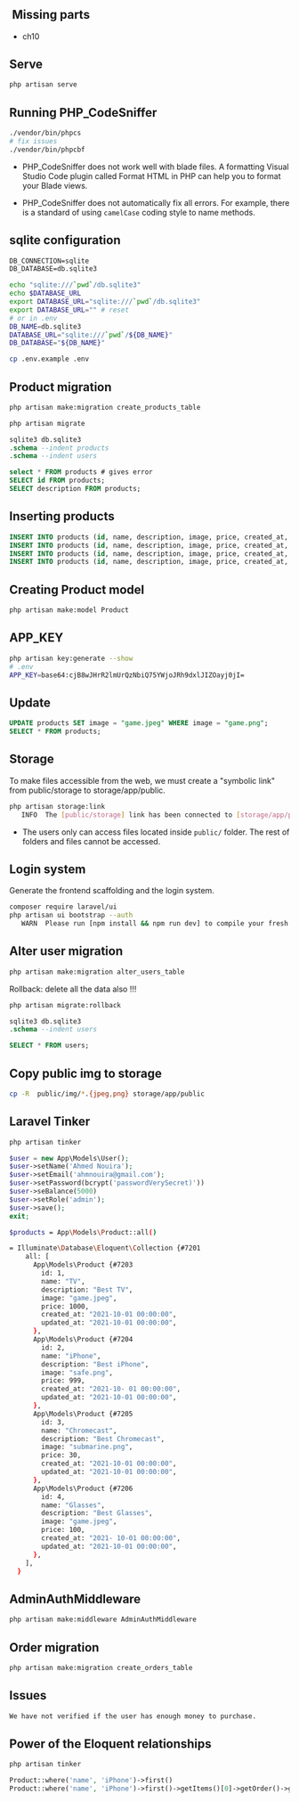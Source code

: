 #

##  Missing parts

* ch10

## Serve

```sh
php artisan serve
```

## Running PHP_CodeSniffer

```sh
./vendor/bin/phpcs
# fix issues
./vendor/bin/phpcbf
```

* PHP_CodeSniffer does not work well with blade files. A formatting Visual Studio Code plugin called Format HTML in PHP can help you to format your Blade views.

* PHP_CodeSniffer does not automatically fix all errors. For example, there is a standard of using `camelCase` coding style to name methods.

## sqlite configuration

```txt
DB_CONNECTION=sqlite
DB_DATABASE=db.sqlite3
```

```sh
echo "sqlite:///`pwd`/db.sqlite3"
echo $DATABASE_URL
export DATABASE_URL="sqlite:///`pwd`/db.sqlite3"
export DATABASE_URL="" # reset
# or in .env
DB_NAME=db.sqlite3
DATABASE_URL="sqlite:///`pwd`/${DB_NAME}"
DB_DATABASE="${DB_NAME}"
```

```sh
cp .env.example .env
```

## Product migration

```sh
php artisan make:migration create_products_table
```

```sh
php artisan migrate
```

```sql
sqlite3 db.sqlite3
.schema --indent products
.schema --indent users

select * FROM products # gives error
SELECT id FROM products;
SELECT description FROM products;
```

## Inserting products

```sql
INSERT INTO products (id, name, description, image, price, created_at, updated_at) VALUES (NULL, 'TV', 'Best TV', 'game.jpeg', '1000', '2021-10-01 00:00:00', '2021-10-01 00:00:00');
INSERT INTO products (id, name, description, image, price, created_at, updated_at) VALUES (NULL, 'iPhone', 'Best iPhone', 'safe.png', '999', '2021-10- 01 00:00:00', '2021-10-01 00:00:00');
INSERT INTO products (id, name, description, image, price, created_at, updated_at) VALUES (NULL, 'Chromecast', 'Best Chromecast', 'submarine.png', '30', '2021-10-01 00:00:00', '2021-10-01 00:00:00');
INSERT INTO products (id, name, description, image, price, created_at, updated_at) VALUES (NULL, 'Glasses', 'Best Glasses', 'game.jpeg', '100', '2021- 10-01 00:00:00', '2021-10-01 00:00:00');
```

## Creating Product model

```sh
php artisan make:model Product
```

## APP_KEY

```sh
php artisan key:generate --show
# .env
APP_KEY=base64:cjB8wJHrR2lmUrQzNbiQ75YWjoJRh9dxlJIZOayj0jI=
```

## Update

```sql
UPDATE products SET image = "game.jpeg" WHERE image = "game.png";
SELECT * FROM products;
```

## Storage

To make files accessible from the web, we must create a "symbolic link" from public/storage to storage/app/public.

```sh
php artisan storage:link
   INFO  The [public/storage] link has been connected to [storage/app/public].  
```

* The users only can access files located inside `public/` folder. The rest of folders and files cannot be accessed.

## Login system

Generate the frontend scaffolding and the login system.

```sh
composer require laravel/ui
php artisan ui bootstrap --auth
   WARN  Please run [npm install && npm run dev] to compile your fresh scaffolding.  
```

## Alter user migration

```sh
php artisan make:migration alter_users_table
```

Rollback: delete all the data also  !!!

```sh
php artisan migrate:rollback
```

```sql
sqlite3 db.sqlite3
.schema --indent users

SELECT * FROM users;
```

## Copy public img to storage

```sh
cp -R  public/img/*.{jpeg,png} storage/app/public
```

## Laravel Tinker

```sh
php artisan tinker
```

```php
$user = new App\Models\User(); 
$user->setName('Ahmed Nouira');
$user->setEmail('ahmnouira@gmail.com');
$user->setPassword(bcrypt('passwordVerySecret)'))
$user->seBalance(5000)
$user->setRole('admin'); 
$user->save(); 
exit; 
```

```sh
$products = App\Models\Product::all()

= Illuminate\Database\Eloquent\Collection {#7201
    all: [
      App\Models\Product {#7203
        id: 1,
        name: "TV",
        description: "Best TV",
        image: "game.jpeg",
        price: 1000,
        created_at: "2021-10-01 00:00:00",
        updated_at: "2021-10-01 00:00:00",
      },
      App\Models\Product {#7204
        id: 2,
        name: "iPhone",
        description: "Best iPhone",
        image: "safe.png",
        price: 999,
        created_at: "2021-10- 01 00:00:00",
        updated_at: "2021-10-01 00:00:00",
      },
      App\Models\Product {#7205
        id: 3,
        name: "Chromecast",
        description: "Best Chromecast",
        image: "submarine.png",
        price: 30,
        created_at: "2021-10-01 00:00:00",
        updated_at: "2021-10-01 00:00:00",
      },
      App\Models\Product {#7206
        id: 4,
        name: "Glasses",
        description: "Best Glasses",
        image: "game.jpeg",
        price: 100,
        created_at: "2021- 10-01 00:00:00",
        updated_at: "2021-10-01 00:00:00",
      },
    ],
  }
```

## AdminAuthMiddleware

```sh
php artisan make:middleware AdminAuthMiddleware
```

## Order migration

```sh
php artisan make:migration create_orders_table
```

## Issues

```txt
We have not verified if the user has enough money to purchase.
```

## Power of the Eloquent relationships

```sh
php artisan tinker 
```

```php
Product::where('name', 'iPhone')->first()
Product::where('name', 'iPhone')->first()->getItems()[0]->getOrder()->getUser()->getName(); 
```
